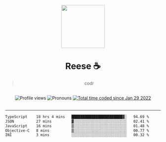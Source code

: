 <div align='center'>
  <img src='https://avatars.githubusercontent.com/u/73779441?v=4' width='140' height='140' />
  <h1>Reese ☕️</h1>
  <blockquote>codr</blockquote>
  
  <br />
  
  <img alt="Profile views" src="https://komarev.com/ghpvc/?username=ruffpuff1" />
  <img alt='Pronouns' src='https://img.shields.io/endpoint?url=https://pronoundb.org/shields/61181f81be124c42b207bffd' />
  <a href="https://wakatime.com/@72bf611d-9557-4a85-aa1d-46f6a3346744"><img src="https://wakatime.com/badge/user/72bf611d-9557-4a85-aa1d-46f6a3346744.svg" alt="Total time coded since Jan 29 2022" /></a>
</div><br />

<hr />

<!--START_SECTION:waka-->

```txt
TypeScript    18 hrs 4 mins   ███████████████████████▓░   94.69 %
JSON          27 mins         ▓░░░░░░░░░░░░░░░░░░░░░░░░   02.41 %
JavaScript    16 mins         ▒░░░░░░░░░░░░░░░░░░░░░░░░   01.48 %
Objective-C   8 mins          ▒░░░░░░░░░░░░░░░░░░░░░░░░   00.77 %
INI           3 mins          ░░░░░░░░░░░░░░░░░░░░░░░░░   00.32 %
```

<!--END_SECTION:waka-->
